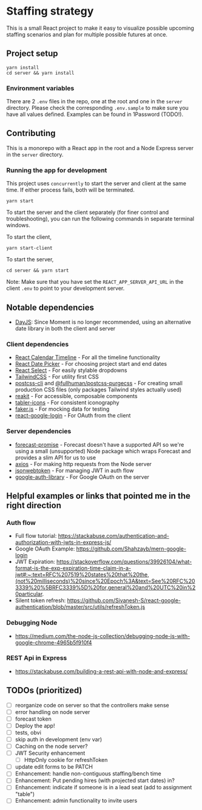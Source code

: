
# Staffing strategy
This is a small React project to make it easy to visualize possible upcoming staffing scenarios and plan for multiple possible futures at once.

## Project setup
```
yarn install
cd server && yarn install
```

### Environment variables
There are 2 `.env` files in the repo, one at the root and one in the `server` directory. Please check the corresponding `.env.sample` to make sure you have all values defined. Examples can be found in 1Password (TODO!).

## Contributing

This is a monorepo with a React app in the root and a Node Express server in the `server` directory.

### Running the app for development

This project uses `concurrently` to start the server and client at the same time. If either process fails, both will be terminated.
```
yarn start
```

To start the server and the client separately (for finer control and troubleshooting), you can run the following commands in separate terminal windows.

To start the client,
```
yarn start-client
```

To start the server,
```
cd server && yarn start
```

Note: Make sure that you have set the `REACT_APP_SERVER_API_URL` in the client `.env` to point to your development server.

## Notable dependencies

- [DayJS](https://day.js.org/): Since Moment is no longer recommended, using an alternative date library in both the client and server

### Client dependencies
- [React Calendar Timeline](https://github.com/namespace-ee/react-calendar-timeline) - For all the timeline functionality
- [React Date Picker](https://github.com/Hacker0x01/react-datepicker) - For choosing project start and end dates
- [React Select]() - For easily stylable dropdowns
- [TailwindCSS]() - For utility first CSS
- [postcss-cli]() and [@fullhuman/postcss-purgecss]() - For creating small production CSS files (only packages Tailwind styles actually used)
- [reakit]() - For accessible, composable components
- [tabler-icons]() - For consistent iconography
- [faker.js](https://github.com/marak/Faker.js/) - For mocking data for testing
- [react-google-login](https://github.com/anthonyjgrove/react-google-login) - For OAuth from the client

### Server dependencies
- [forecast-promise](https://www.npmjs.com/package/forecast-promise) - Forecast doesn't have a supported API so we're using a small (unsupported) Node package which wraps Forecast and provides a slim API for us to use
- [axios]() - For making http requests from the Node server
- [jsonwebtoken](https://github.com/auth0/node-jsonwebtoken) - For managing JWT in auth flow
- [google-auth-library](https://github.com/googleapis/google-auth-library-nodejs#readme) - For Google OAuth on the server

## Helpful examples or links that pointed me in the right direction

### Auth flow
- Full flow tutorial: https://stackabuse.com/authentication-and-authorization-with-jwts-in-express-js/
- Google OAuth Example: https://github.com/Shahzayb/mern-google-login
- JWT Expiration: https://stackoverflow.com/questions/39926104/what-format-is-the-exp-expiration-time-claim-in-a-jwt#:~:text=RFC%207519%20states%20that%20the,(not%20milliseconds)%20since%20Epoch%3A&text=See%20RFC%203339%20%5BRFC3339%5D%20for,general%20and%20UTC%20in%20particular.
- Silent token refresh: https://github.com/Sivanesh-S/react-google-authentication/blob/master/src/utils/refreshToken.js

### Debugging Node
- https://medium.com/the-node-js-collection/debugging-node-js-with-google-chrome-4965b5f910f4

### REST Api in Express
- https://stackabuse.com/building-a-rest-api-with-node-and-express/


## TODOs (prioritized)
- [ ] reorganize code on server so that the controllers make sense
- [ ] error handling on node server
- [ ] forecast token
- [ ] Deploy the app!
- [ ] tests, obvi
- [ ] skip auth in development (env var)
- [ ] Caching on the node server?
- [ ] JWT Security enhancement
  - [ ] HttpOnly cookie for refreshToken
- [ ] update edit forms to be PATCH
- [ ] Enhancement: handle non-contiguous staffing/bench time
- [ ] Enhancement: Put pending hires (with projected start dates) in?
- [ ] Enhancement: indicate if someone is in a lead seat (add to assignment "table")
- [ ] Enhancement: admin functionality to invite users